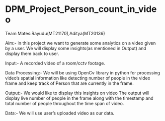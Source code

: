 # DPM_Project_Person_count_in_video
Team Mates:Rayudu(MT21170),Aditya(MT20136)

Aim:- In this project we want to generate some analytics on a video given by a user. We will display some
insights(as mentioned in Output) and display them back to user.

Input:- A recorded video of a room/cctv footage.

Data Processing:- We will be using OpenCv library in python for processing video’s spatial
information like detecting number of people in the video frame and keep track of Person that are
currently in the frame.

Output:- We would like to display this insights on video
The output will display live number of people in the frame along with the
timestamp and total number of people throughout the time span of video.

Data:- We will use user’s uploaded video as our data.
